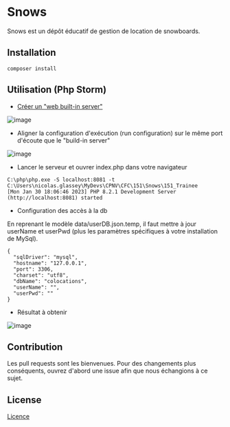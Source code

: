 # Snows

Snows est un dépôt éducatif de gestion de location de snowboards.

## Installation

```
composer install
```

## Utilisation (Php Storm)

* [Créer un "web built-in server"](https://www.jetbrains.com/help/phpstorm/php-built-in-web-server.html)

![image](https://user-images.githubusercontent.com/5616312/215544145-3b40dfeb-678a-4d7d-b673-5363bf15fd36.png)

* Aligner la configuration d'exécution (run configuration) sur le même port d'écoute que le "build-in server"

![image](https://user-images.githubusercontent.com/5616312/215544594-3512a981-37c6-44f2-93a6-47f9b741db21.png)

* Lancer le serveur et ouvrer index.php dans votre navigateur

```
C:\php\php.exe -S localhost:8081 -t C:\Users\nicolas.glassey\MyDevs\CPNV\CFC\151\Snows\151_Trainee
[Mon Jan 30 18:06:46 2023] PHP 8.2.1 Development Server (http://localhost:8081) started
```

* Configuration des accès à la db

En reprenant le modèle data/userDB.json.temp, il faut mettre à jour userName et userPwd (plus les paramètres spécifiques à votre installation de MySql).

```
{
  "sqlDriver": "mysql",
  "hostname": "127.0.0.1",
  "port": 3306,
  "charset": "utf8",
  "dbName": "colocations",
  "userName": "",
  "userPwd": ""
}
```

* Résultat à obtenir

![image](https://user-images.githubusercontent.com/5616312/215457793-5f2c5bec-8e2e-4407-8d04-82b9da793d7d.png)

## Contribution

Les pull requests sont les bienvenues. Pour des changements plus conséquents, ouvrez d'abord une issue afin que nous échangions à ce sujet.

## License

[Licence](LICENCE.txt)
